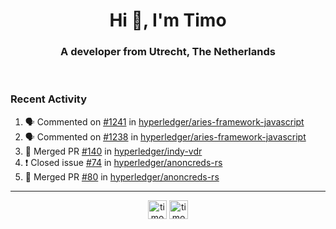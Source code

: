 <h1 align="center">Hi 👋, I'm Timo</h1>
<h3 align="center">A developer from Utrecht, The Netherlands</h3>
<br/>
<!-- https://github.com/rahuldkjain/github-profile-readme-generator --!>

<!--  <p align="left"><img src="https://github-readme-stats.vercel.app/api?username=timoglastra&show_icons=true&count_private=true&" alt="timoglastra" /></p> --!>

<!--
Github language stats
<p align="left"><img src="https://github-readme-stats.vercel.app/api/top-langs/?username=timoglastra&layout=compact" alt="timoglastra" /><p>
-->

<!-- Codestats language stats -->
<!-- <p align="left"><img src="https://codestats-readme.vercel.app/api/top-langs/?username=timoglastra&layout=compact&language_count=12" alt="timoglastra" /><p>    --!>
  
<h3>Recent Activity</h3>

<!--START_SECTION:activity-->
1. 🗣 Commented on [#1241](https://github.com/hyperledger/aries-framework-javascript/issues/1241) in [hyperledger/aries-framework-javascript](https://github.com/hyperledger/aries-framework-javascript)
2. 🗣 Commented on [#1238](https://github.com/hyperledger/aries-framework-javascript/issues/1238) in [hyperledger/aries-framework-javascript](https://github.com/hyperledger/aries-framework-javascript)
3. 🎉 Merged PR [#140](https://github.com/hyperledger/indy-vdr/pull/140) in [hyperledger/indy-vdr](https://github.com/hyperledger/indy-vdr)
4. ❗️ Closed issue [#74](https://github.com/hyperledger/anoncreds-rs/issues/74) in [hyperledger/anoncreds-rs](https://github.com/hyperledger/anoncreds-rs)
5. 🎉 Merged PR [#80](https://github.com/hyperledger/anoncreds-rs/pull/80) in [hyperledger/anoncreds-rs](https://github.com/hyperledger/anoncreds-rs)
<!--END_SECTION:activity-->

---

<p align="center">
<a href="https://twitter.com/timoglastra" target="blank"><img align="center" src="https://cdn.jsdelivr.net/npm/simple-icons@3.0.1/icons/twitter.svg" alt="timoglastra" height="30" width="30" /></a>
<a href="https://linkedin.com/in/timoglastra" target="blank"><img align="center" src="https://cdn.jsdelivr.net/npm/simple-icons@3.0.1/icons/linkedin.svg" alt="timoglastra" height="30" width="30" /></a>
</p>



